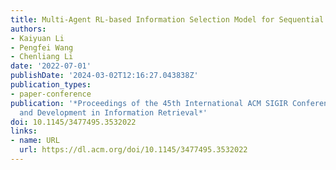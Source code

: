 ```yaml
---
title: Multi-Agent RL-based Information Selection Model for Sequential Recommendation
authors:
- Kaiyuan Li
- Pengfei Wang
- Chenliang Li
date: '2022-07-01'
publishDate: '2024-03-02T12:16:27.043838Z'
publication_types:
- paper-conference
publication: '*Proceedings of the 45th International ACM SIGIR Conference on Research
  and Development in Information Retrieval*'
doi: 10.1145/3477495.3532022
links:
- name: URL
  url: https://dl.acm.org/doi/10.1145/3477495.3532022
---
```

